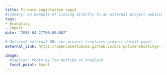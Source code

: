 ```yaml
---
title: Firearm Legislation copy3
#summary: An example of linking directly to an external project website using `external_link`.
tags:
- Wrangling
- Import
date: "2016-04-27T00:00:00Z"

# Optional external URL for project (replaces project detail page).
external_link: https://opencasestudies.github.io/ocs-police-shootings-firearm-legislation/ocs-police-shootings-firearm-legislation.html

image:
  #caption: Photo by Toa Heftiba on Unsplash
  focal_point: Smart
---
```

